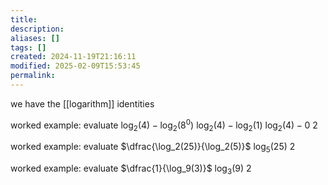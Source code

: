 ```yaml
---
title: 
description: 
aliases: []
tags: []
created: 2024-11-19T21:16:11
modified: 2025-02-09T15:53:45
permalink:
---
```


we have the [[logarithm]] identities

worked example: evaluate $\log_2(4)-\log_2(8^0)$
$\log_2(4)-\log_2(1)$
$\log_2(4)-0$
$2$

worked example: evaluate $\dfrac{\log_2(25)}{\log_2(5)}$
$\log_5(25)$
$2$

worked example: evaluate $\dfrac{1}{\log_9(3)}$
$\log_3(9)$
$2$
